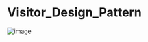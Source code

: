 # Visitor_Design_Pattern

![image](https://github.com/user-attachments/assets/7b53d9b9-12f2-4006-8cb6-b6b1b4e6bedb)
